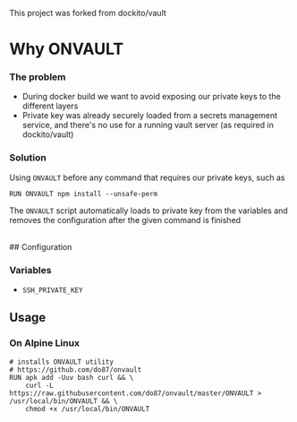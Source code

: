 This project was forked from dockito/vault

# Why ONVAULT

### The problem

- During docker build we want to avoid exposing our private keys to the different layers
- Private key was already securely loaded from a secrets management service, and there's no use for a running vault server (as required in dockito/vault)

### Solution

Using `ONVAULT` before any command that requires our private keys, such as

    RUN ONVAULT npm install --unsafe-perm

The `ONVAULT` script automatically loads to private key from the variables and removes the configuration after the given command is finished

<br />
## Configuration

### Variables

* `SSH_PRIVATE_KEY`


## Usage

### On Alpine Linux

    # installs ONVAULT utility
    # https://github.com/do87/onvault
    RUN apk add -Uuv bash curl && \
        curl -L https://raw.githubusercontent.com/do87/onvault/master/ONVAULT > /usr/local/bin/ONVAULT && \
        chmod +x /usr/local/bin/ONVAULT
